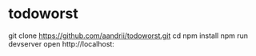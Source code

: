 # todoworst


git clone https://github.com/aandrii/todoworst.git
cd
npm install
npm run devserver
open http://localhost:

